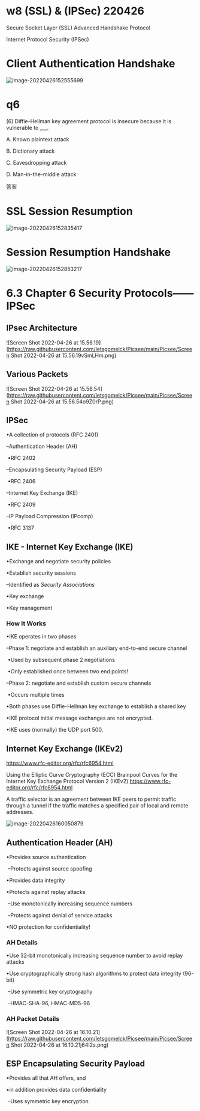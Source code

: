 # w8 (SSL) &  (IPSec)  220426

Secure Socket Layer (SSL)  Advanced Handshake Protocol

Internet Protocol Security (IPSec)





# Client Authentication Handshake

![image-20220426152555699](https://raw.githubusercontent.com/letsgomelck/Picsee/main/Picsee/image-20220426152555699rpyB5a.png)

# q6

(6) Diffie-Hellman key agreement protocol is insecure because it is vulnerable to ___. 

 

A. Known plaintext attack 

B. Dictionary attack

C. Eavesdropping attack

D. Man-in-the-middle attack



答案





# SSL Session Resumption

![image-20220426152835417](https://raw.githubusercontent.com/letsgomelck/Picsee/main/Picsee/image-20220426152835417gCjaHc.png)

# Session Resumption Handshake

![image-20220426152853217](https://raw.githubusercontent.com/letsgomelck/Picsee/main/Picsee/image-20220426152853217Lx77oU.png)

# 6.3 Chapter 6 Security Protocols—— IPSec

## IPsec Architecture

![Screen Shot 2022-04-26 at 15.56.19](https://raw.githubusercontent.com/letsgomelck/Picsee/main/Picsee/Screen Shot 2022-04-26 at 15.56.19vSmLHm.png)

## Various Packets

![Screen Shot 2022-04-26 at 15.56.54](https://raw.githubusercontent.com/letsgomelck/Picsee/main/Picsee/Screen Shot 2022-04-26 at 15.56.54o9Z0rP.png)



## IPSec

•A collection of protocols (RFC 2401)



  –Authentication Header (AH)

​    •RFC 2402



 –Encapsulating Security Payload (ESP)

​    •RFC 2406



 –Internet Key Exchange (IKE)

​    •RFC 2409



 –IP Payload Compression (IPcomp)

​    •RFC 3137



## IKE - Internet Key Exchange (IKE)

•Exchange and negotiate security policies 



•Establish security sessions

   –Identified as *Security Associations*



•Key exchange



•Key management



### How It Works

•IKE operates in two phases

   –Phase 1: negotiate and establish an auxiliary end-to-end secure channel

​           •Used by subsequent phase 2 negotiations

​           •Only established once between two end points!



   –Phase 2: negotiate and establish custom secure channels

​           •Occurs multiple times



•Both phases use Diffie-Hellman key exchange to establish a shared key



•IKE protocol initial message exchanges are not encrypted.



•IKE uses (normally) the UDP port 500.



## Internet Key Exchange (IKEv2)

https://www.rfc-editor.org/rfc/rfc6954.html



Using the Elliptic Curve Cryptography (ECC) Brainpool Curves for the Internet Key Exchange Protocol Version 2 (IKEv2) https://www.rfc-editor.org/rfc/rfc6954.html



A traffic selector is an agreement between IKE peers to permit traffic through a tunnel if the traffic matches a specified pair of local and remote addresses. 



![image-20220426160050879](https://raw.githubusercontent.com/letsgomelck/Picsee/main/Picsee/image-2022042616005087917xBaU.png)



## Authentication Header (AH)

•Provides source authentication

​    –Protects against source spoofing



•Provides data integrity



•Protects against replay attacks

​    –Use monotonically increasing sequence numbers

​    –Protects against denial of service attacks



•NO protection for confidentiality!



### AH Details

•Use 32-bit monotonically increasing sequence number to avoid replay attacks



•Use cryptographically strong hash algorithms to protect data integrity (96-bit)

​	–Use symmetric key cryptography

​	–HMAC-SHA-96, HMAC-MD5-96 



### AH Packet Details

![Screen Shot 2022-04-26 at 16.10.21](https://raw.githubusercontent.com/letsgomelck/Picsee/main/Picsee/Screen Shot 2022-04-26 at 16.10.21j64I2s.png)

## ESP Encapsulating Security Payload

•Provides all that AH offers, and



•in addition provides data confidentiality

​	–Uses symmetric key encryption